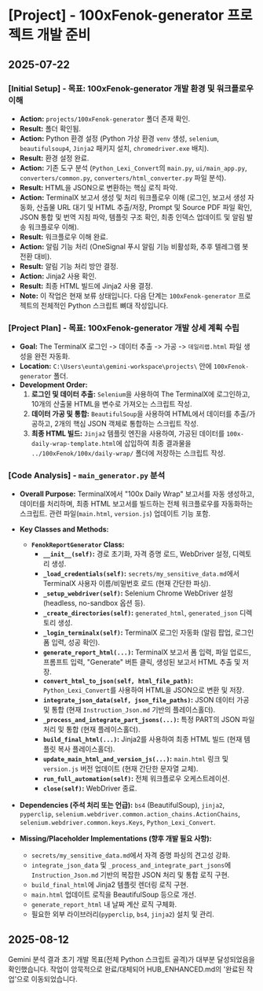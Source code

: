 # [Project] - 100xFenok-generator 프로젝트 개발 준비

## 2025-07-22

### [Initial Setup] - 목표: 100xFenok-generator 개발 환경 및 워크플로우 이해

- **Action:** `projects/100xFenok-generator` 폴더 존재 확인.
- **Result:** 폴더 확인됨.
- **Action:** Python 환경 설정 (Python 가상 환경 `venv` 생성, `selenium`, `beautifulsoup4`, `Jinja2` 패키지 설치, `chromedriver.exe` 배치).
- **Result:** 환경 설정 완료.
- **Action:** 기존 도구 분석 (`Python_Lexi_Convert`의 `main.py`, `ui/main_app.py`, `converters/common.py`, `converters/html_converter.py` 파일 분석).
- **Result:** HTML을 JSON으로 변환하는 핵심 로직 파악.
- **Action:** TerminalX 보고서 생성 및 처리 워크플로우 이해 (로그인, 보고서 생성 자동화, 산출물 URL 대기 및 HTML 추출/저장, Prompt 및 Source PDF 파일 확인, JSON 통합 및 번역 지침 파악, 템플릿 구조 확인, 최종 인덱스 업데이트 및 알림 발송 워크플로우 이해).
- **Result:** 워크플로우 이해 완료.
- **Action:** 알림 기능 처리 (OneSignal 푸시 알림 기능 비활성화, 추후 텔레그램 봇 전환 대비).
- **Result:** 알림 기능 처리 방안 결정.
- **Action:** Jinja2 사용 확인.
- **Result:** 최종 HTML 빌드에 Jinja2 사용 결정.
- **Note:** 이 작업은 현재 보류 상태입니다. 다음 단계는 `100xFenok-generator` 프로젝트의 전체적인 Python 스크립트 뼈대 작성입니다.

### [Project Plan] - 목표: 100xFenok-generator 개발 상세 계획 수립

- **Goal:** The TerminalX 로그인 -> 데이터 추출 -> 가공 -> `데일리랩.html` 파일 생성을 완전 자동화.
- **Location:** `C:\Users\eunta\gemini-workspace\projects\` 안에 `100xFenok-generator` 폴더.
- **Development Order:**
    1.  **로그인 및 데이터 추출:** `Selenium`을 사용하여 The TerminalX에 로그인하고, 10개의 산출물 HTML을 변수로 가져오는 스크립트 작성.
    2.  **데이터 가공 및 통합:** `BeautifulSoup`을 사용하여 HTML에서 데이터를 추출/가공하고, 2개의 핵심 JSON 객체로 통합하는 스크립트 작성.
    3.  **최종 HTML 빌드:** `Jinja2` 템플릿 엔진을 사용하여, 가공된 데이터를 `100x-daily-wrap-template.html`에 삽입하여 최종 결과물을 `../100xFenok/100x/daily-wrap/` 폴더에 저장하는 스크립트 작성.

### [Code Analysis] - `main_generator.py` 분석

- **Overall Purpose:** TerminalX에서 "100x Daily Wrap" 보고서를 자동 생성하고, 데이터를 처리하며, 최종 HTML 보고서를 빌드하는 전체 워크플로우를 자동화하는 스크립트. 관련 파일(`main.html`, `version.js`) 업데이트 기능 포함.

- **Key Classes and Methods:**
    - **`FenokReportGenerator` Class:**
        - **`__init__(self)`:** 경로 초기화, 자격 증명 로드, WebDriver 설정, 디렉토리 생성.
        - **`_load_credentials(self)`:** `secrets/my_sensitive_data.md`에서 TerminalX 사용자 이름/비밀번호 로드 (현재 간단한 파싱).
        - **`_setup_webdriver(self)`:** Selenium Chrome WebDriver 설정 (headless, no-sandbox 옵션 등).
        - **`_create_directories(self)`:** `generated_html`, `generated_json` 디렉토리 생성.
        - **`_login_terminalx(self)`:** TerminalX 로그인 자동화 (알림 팝업, 로그인 폼 입력, 성공 확인).
        - **`generate_report_html(...)`:** TerminalX 보고서 폼 입력, 파일 업로드, 프롬프트 입력, "Generate" 버튼 클릭, 생성된 보고서 HTML 추출 및 저장.
        - **`convert_html_to_json(self, html_file_path)`:** `Python_Lexi_Convert`를 사용하여 HTML을 JSON으로 변환 및 저장.
        - **`integrate_json_data(self, json_file_paths)`:** JSON 데이터 가공 및 통합 (현재 `Instruction_Json.md` 기반의 플레이스홀더).
        - **`_process_and_integrate_part_jsons(...)`:** 특정 PART의 JSON 파일 처리 및 통합 (현재 플레이스홀더).
        - **`build_final_html(...)`:** Jinja2를 사용하여 최종 HTML 빌드 (현재 템플릿 복사 플레이스홀더).
        - **`update_main_html_and_version_js(...)`:** `main.html` 링크 및 `version.js` 버전 업데이트 (현재 간단한 문자열 교체).
        - **`run_full_automation(self)`:** 전체 워크플로우 오케스트레이션.
        - **`close(self)`:** WebDriver 종료.

- **Dependencies (주석 처리 또는 언급):** `bs4` (BeautifulSoup), `jinja2`, `pyperclip`, `selenium.webdriver.common.action_chains.ActionChains`, `selenium.webdriver.common.keys.Keys`, `Python_Lexi_Convert`.

- **Missing/Placeholder Implementations (향후 개발 필요 사항):**
    - `secrets/my_sensitive_data.md`에서 자격 증명 파싱의 견고성 강화.
    - `integrate_json_data` 및 `_process_and_integrate_part_jsons`에 `Instruction_Json.md` 기반의 복잡한 JSON 처리 및 통합 로직 구현.
    - `build_final_html`에 Jinja2 템플릿 렌더링 로직 구현.
    - `main.html` 업데이트 로직을 BeautifulSoup 등으로 개선.
    - `generate_report_html` 내 날짜 계산 로직 구체화.
    - 필요한 외부 라이브러리(`pyperclip`, `bs4`, `jinja2`) 설치 및 관리.

## 2025-08-12
Gemini 분석 결과 초기 개발 목표(전체 Python 스크립트 골격)가 대부분 달성되었음을 확인했습니다. 작업이 암묵적으로 완료/대체되어 HUB_ENHANCED.md의 '완료된 작업'으로 이동되었습니다.